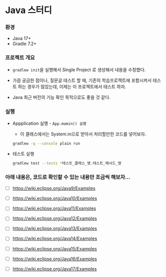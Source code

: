 # Java 스터디


### 환경
* Java 17+
* Gradle 7.2+

### 프로젝트 개요
* `gradlew init`을 실행해서 Single Project 로 생성해서 내용을 수정했다.

* 가끔 궁금한 점이나, 질문글 테스트 할 때, 기존의 학습프로젝트에 포함시켜서 테스트 하는 경우가 많았는데, 이제는 이 프로젝트에서 테스트 하자.

* Java 최근 버전의 기능 확인 목적으로도 좋을 것 같다.

  

### 실행

* Appplication 실행 - `App.mamin() 실행`
  * 이 클래스에서는 System.in으로 받아서 처리할만한 코드를 넣어보자. 	

  ```bash
  gradlew -q --console plain run
  ```

* 테스트 실행

  ```bash
  gradlew test --tests *테스트_클래스_명.테스트_메서드_명
  ```


### 아래 내용은,  코드로 확인할 수 있는 내용만 조금씩 해보자...

* [ ] https://wiki.eclipse.org/Java9/Examples
* [ ] https://wiki.eclipse.org/Java10/Examples
* [ ] https://wiki.eclipse.org/Java11/Examples
* [ ] https://wiki.eclipse.org/Java12/Examples
* [ ] https://wiki.eclipse.org/Java13/Examples
* [ ] https://wiki.eclipse.org/Java14/Examples
* [ ] https://wiki.eclipse.org/Java15/Examples
* [ ] https://wiki.eclipse.org/Java16/Examples
* [ ] https://wiki.eclipse.org/Java17/Examples

